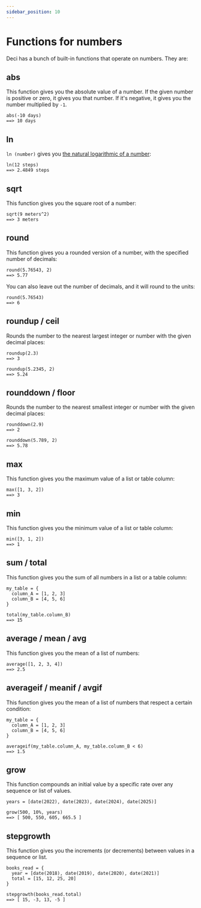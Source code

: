 ```yaml
---
sidebar_position: 10
---
```


# Functions for numbers

Deci has a bunch of built-in functions that operate on numbers. They are:

## abs

This function gives you the absolute value of a number. If the given number is positive or zero, it gives you that number. If it's negative, it gives you the number multiplied by `-1`.

```deci live
abs(-10 days)
==> 10 days
```

## ln

`ln (number)` gives you [the natural logarithmic of a number](https://en.wikipedia.org/wiki/Natural_logarithm):

```deci live
ln(12 steps)
==> 2.4849 steps
```

## sqrt

This function gives you the square root of a number:

```deci live
sqrt(9 meters^2)
==> 3 meters
```

## round

This function gives you a rounded version of a number, with the specified number of decimals:

```deci live
round(5.76543, 2)
==> 5.77
```

You can also leave out the number of decimals, and it will round to the units:

```deci live
round(5.76543)
==> 6
```

## roundup / ceil

Rounds the number to the nearest largest integer or number with the given decimal places:

```deci live
roundup(2.3)
==> 3
```

```deci live
roundup(5.2345, 2)
==> 5.24
```

## rounddown / floor

Rounds the number to the nearest smallest integer or number with the given decimal places:

```deci live
rounddown(2.9)
==> 2
```

```deci live
rounddown(5.789, 2)
==> 5.78
```

## max

This function gives you the maximum value of a list or table column:

```deci live
max([1, 3, 2])
==> 3
```

## min

This function gives you the minimum value of a list or table column:

```deci live
min([3, 1, 2])
==> 1
```

## sum / total

This function gives you the sum of all numbers in a list or a table column:

```deci live
my_table = {
  column_A = [1, 2, 3]
  column_B = [4, 5, 6]
}

total(my_table.column_B)
==> 15
```

## average / mean / avg

This function gives you the mean of a list of numbers:

```deci live
average([1, 2, 3, 4])
==> 2.5
```

## averageif / meanif / avgif

This function gives you the mean of a list of numbers that respect a certain condition:

```deci live
my_table = {
  column_A = [1, 2, 3]
  column_B = [4, 5, 6]
}

averageif(my_table.column_A, my_table.column_B < 6)
==> 1.5
```

## grow

This function compounds an initial value by a specific rate over any sequence or list of values.

```deci live
years = [date(2022), date(2023), date(2024), date(2025)]

grow(500, 10%, years)
==> [ 500, 550, 605, 665.5 ]
```

## stepgrowth

This function gives you the increments (or decrements) between values in a sequence or list.

```deci live
books_read = {
  year = [date(2018), date(2019), date(2020), date(2021)]
  total = [15, 12, 25, 20]
}

stepgrowth(books_read.total)
==> [ 15, -3, 13, -5 ]
```
